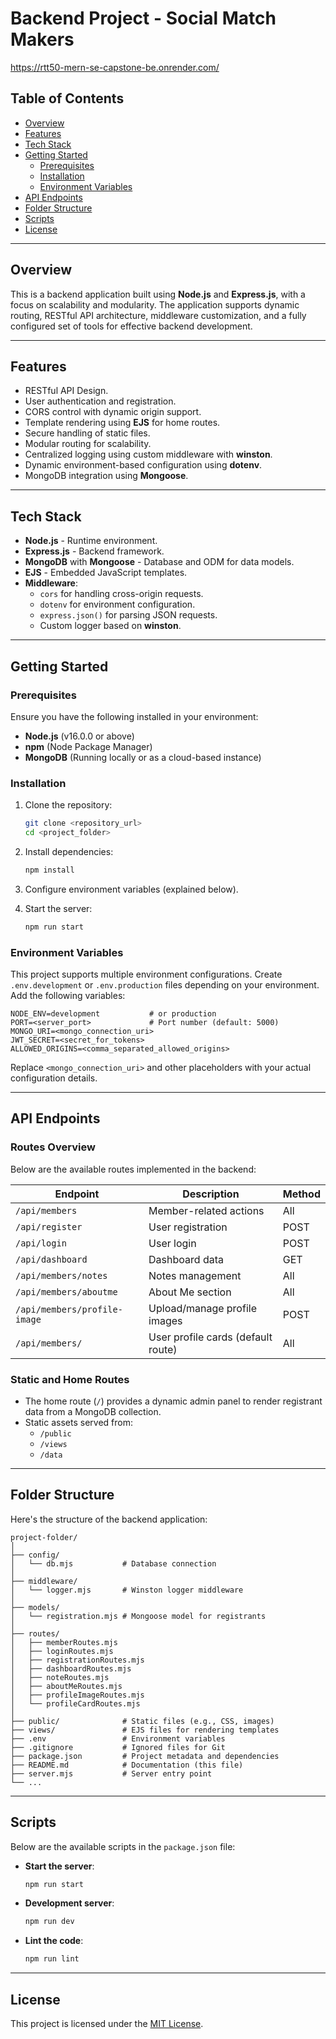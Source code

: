 # Backend Project - Social Match Makers
https://rtt50-mern-se-capstone-be.onrender.com/

## Table of Contents
- [Overview](#overview)
- [Features](#features)
- [Tech Stack](#tech-stack)
- [Getting Started](#getting-started)
  - [Prerequisites](#prerequisites)
  - [Installation](#installation)
  - [Environment Variables](#environment-variables)
- [API Endpoints](#api-endpoints)
- [Folder Structure](#folder-structure)
- [Scripts](#scripts)
- [License](#license)

---

## Overview

This is a backend application built using **Node.js** and **Express.js**, with a focus on scalability and modularity. The application supports dynamic routing, RESTful API architecture, middleware customization, and a fully configured set of tools for effective backend development.

---

## Features

- RESTful API Design.
- User authentication and registration.
- CORS control with dynamic origin support.
- Template rendering using **EJS** for home routes.
- Secure handling of static files.
- Modular routing for scalability.
- Centralized logging using custom middleware with **winston**.
- Dynamic environment-based configuration using **dotenv**.
- MongoDB integration using **Mongoose**.

---

## Tech Stack

- **Node.js** - Runtime environment.
- **Express.js** - Backend framework.
- **MongoDB** with **Mongoose** - Database and ODM for data models.
- **EJS** - Embedded JavaScript templates.
- **Middleware**: 
  - `cors` for handling cross-origin requests.
  - `dotenv` for environment configuration.
  - `express.json()` for parsing JSON requests.
  - Custom logger based on **winston**.

---

## Getting Started

### Prerequisites

Ensure you have the following installed in your environment:
- **Node.js** (v16.0.0 or above)
- **npm** (Node Package Manager)
- **MongoDB** (Running locally or as a cloud-based instance)

### Installation

1. Clone the repository:
   ```bash
   git clone <repository_url>
   cd <project_folder>
   ```

2. Install dependencies:
   ```bash
   npm install
   ```

3. Configure environment variables (explained below).

4. Start the server:
   ```bash
   npm run start
   ```

### Environment Variables

This project supports multiple environment configurations. Create `.env.development` or `.env.production` files depending on your environment. Add the following variables:
```plaintext
NODE_ENV=development           # or production
PORT=<server_port>             # Port number (default: 5000)
MONGO_URI=<mongo_connection_uri>
JWT_SECRET=<secret_for_tokens>
ALLOWED_ORIGINS=<comma_separated_allowed_origins>
```
Replace `<mongo_connection_uri>` and other placeholders with your actual configuration details.

---

## API Endpoints

### Routes Overview

Below are the available routes implemented in the backend:

| Endpoint                       | Description                        | Method |
|--------------------------------|------------------------------------|--------|
| `/api/members`                 | Member-related actions             | All    |
| `/api/register`                | User registration                  | POST   |
| `/api/login`                   | User login                         | POST   |
| `/api/dashboard`               | Dashboard data                     | GET    |
| `/api/members/notes`           | Notes management                   | All    |
| `/api/members/aboutme`         | About Me section                   | All    |
| `/api/members/profile-image`   | Upload/manage profile images       | POST   |
| `/api/members/`                | User profile cards (default route) | All    |

### Static and Home Routes

- The home route (`/`) provides a dynamic admin panel to render registrant data from a MongoDB collection.
- Static assets served from:
  - `/public`
  - `/views`
  - `/data`

---

## Folder Structure

Here's the structure of the backend application:
```plaintext
project-folder/
│
├── config/
│   └── db.mjs           # Database connection
│
├── middleware/
│   └── logger.mjs       # Winston logger middleware
│
├── models/
│   └── registration.mjs # Mongoose model for registrants
│
├── routes/
│   ├── memberRoutes.mjs
│   ├── loginRoutes.mjs
│   ├── registrationRoutes.mjs
│   ├── dashboardRoutes.mjs
│   ├── noteRoutes.mjs
│   ├── aboutMeRoutes.mjs
│   ├── profileImageRoutes.mjs
│   └── profileCardRoutes.mjs
│
├── public/              # Static files (e.g., CSS, images)
├── views/               # EJS files for rendering templates
├── .env                 # Environment variables
├── .gitignore           # Ignored files for Git
├── package.json         # Project metadata and dependencies
├── README.md            # Documentation (this file)
├── server.mjs           # Server entry point
└── ...
```

---

## Scripts

Below are the available scripts in the `package.json` file:

- **Start the server**:
  ```bash
  npm run start
  ```

- **Development server**:
  ```bash
  npm run dev
  ```

- **Lint the code**:
  ```bash
  npm run lint
  ```

---

## License

This project is licensed under the [MIT License](LICENSE).
